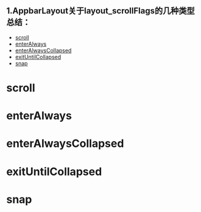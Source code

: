 1.AppbarLayout关于layout_scrollFlags的几种类型总结：
---
* [scroll](#scroll)
* [enterAlways](#enterAlways)
* [enterAlwaysCollapsed](#enterAlwaysCollapsed)
* [exitUntilCollapsed](#exitUntilCollapsed)
* [snap](#snap)


scroll
===
enterAlways
===
enterAlwaysCollapsed
===
exitUntilCollapsed
===
snap
===




